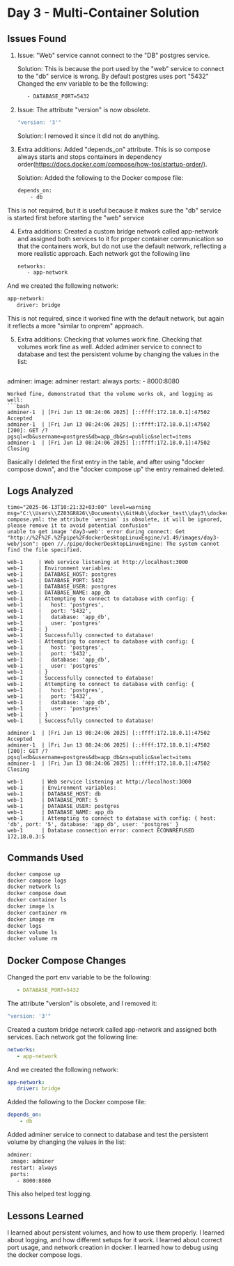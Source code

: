 # Day 3 - Multi-Container Solution

## Issues Found

1. Issue: 
   "Web" service cannot connect to the "DB" postgres service.
   
   Solution:
   This is because the port used by the "web" service to connect to the "db" service is wrong.
   By default postgres uses port "5432"
   Changed the env variable to be the following:
   ```bash
      - DATABASE_PORT=5432
   ```

2. Issue:
   The attribute "version" is now obsolete.
   ```bash
   "version: '3'"
   ```
   Solution:
   I removed it since it did not do anything.

3. Extra additions:
Added "depends_on" attribute. This is so compose always starts and stops containers in dependency order(https://docs.docker.com/compose/how-tos/startup-order/).

   Solution:
Added the following to the Docker compose file:
   ```bash
   depends_on:
       - db
   ```
This is not required, but it is useful because it makes sure the "db" service is started first before starting the "web" service

4. Extra additions:
Created a custom bridge network called app-network and assigned both services to it for proper container communication so that the containers work, but do not use the default network, reflecting a more realistic approach.
Each network got the following line
   ```bash
   networks:
      - app-network
   ```
And we created the following network:
   ```bash
   app-network:
      driver: bridge
   ```
This is not required, since it worked fine with the default network, but again it reflects a more "similar to onprem" approach.

5. Extra additions:
Checking that volumes work fine.
Checking that volumes work fine as well.
Added adminer service to connect to database and test the persistent volume by changing the values in the list:
   ```bash
 adminer:
    image: adminer
    restart: always
    ports:
      - 8000:8080
   ```
Worked fine, demonstrated that the volume works ok, and logging as well:
   ```bash
adminer-1  | [Fri Jun 13 08:24:06 2025] [::ffff:172.18.0.1]:47502 Accepted                                                                                                                                                                               
adminer-1  | [Fri Jun 13 08:24:06 2025] [::ffff:172.18.0.1]:47502 [200]: GET /?pgsql=db&username=postgres&db=app_db&ns=public&select=items                                                                                                               
adminer-1  | [Fri Jun 13 08:24:06 2025] [::ffff:172.18.0.1]:47502 Closing
   ```
Basically I deleted the first entry in the table, and after using "docker compose down", and the "docker compose up" the entry remained deleted.

## Logs Analyzed
```
time="2025-06-13T10:21:32+03:00" level=warning msg="C:\\Users\\ZZ03GR826\\Documents\\GitHub\\docker_test\\day3\\docker-compose.yml: the attribute `version` is obsolete, it will be ignored, please remove it to avoid potential confusion"
unable to get image 'day3-web': error during connect: Get "http://%2F%2F.%2Fpipe%2FdockerDesktopLinuxEngine/v1.49/images/day3-web/json": open //./pipe/dockerDesktopLinuxEngine: The system cannot find the file specified.
```
```
web-1     | Web service listening at http://localhost:3000                                                                                                                                                                                               
web-1     | Environment variables:
web-1     | DATABASE_HOST: postgres                                                                                                                                                                                                                      
web-1     | DATABASE_PORT: 5432                                                                                                                                                                                                                          
web-1     | DATABASE_USER: postgres                                                                                                                                                                                                                      
web-1     | DATABASE_NAME: app_db
web-1     | Attempting to connect to database with config: {                                                                                                                                                                                             
web-1     |   host: 'postgres',                                                                                                                                                                                                                          
web-1     |   port: '5432',                                                                                                                                                                                                                              
web-1     |   database: 'app_db',
web-1     |   user: 'postgres'                                                                                                                                                                                                                           
web-1     | }                                                                                                                                                                                                                                            
web-1     | Successfully connected to database!                                                                                                                                                                                                          
web-1     | Attempting to connect to database with config: {
web-1     |   host: 'postgres',
web-1     |   port: '5432',                                                                                                                                                                                                                              
web-1     |   database: 'app_db',                                                                                                                                                                                                                        
web-1     |   user: 'postgres'                                                                                                                                                                                                                           
web-1     | }
web-1     | Successfully connected to database!                                                                                                                                                                                                          
web-1     | Attempting to connect to database with config: {                                                                                                                                                                                             
web-1     |   host: 'postgres',
web-1     |   port: '5432',                                                                                                                                                                                                                              
web-1     |   database: 'app_db',                                                                                                                                                                                                                        
web-1     |   user: 'postgres'
web-1     | }                                                                                                                                                                                                                                            
web-1     | Successfully connected to database!  
```
```
adminer-1  | [Fri Jun 13 08:24:06 2025] [::ffff:172.18.0.1]:47502 Accepted                                                                                                                                                                               
adminer-1  | [Fri Jun 13 08:24:06 2025] [::ffff:172.18.0.1]:47502 [200]: GET /?pgsql=db&username=postgres&db=app_db&ns=public&select=items                                                                                                               
adminer-1  | [Fri Jun 13 08:24:06 2025] [::ffff:172.18.0.1]:47502 Closing
```

```
web-1      | Web service listening at http://localhost:3000
web-1      | Environment variables:
web-1      | DATABASE_HOST: db                                                                                                                                                                                                                           
web-1      | DATABASE_PORT: 5                                                                                                                                                                                                                            
web-1      | DATABASE_USER: postgres                                                                                                                                                                                                                     
web-1      | DATABASE_NAME: app_db                                                                                                                                                                                                                       
web-1      | Attempting to connect to database with config: { host: 'db', port: '5', database: 'app_db', user: 'postgres' }
web-1      | Database connection error: connect ECONNREFUSED 172.18.0.3:5
```

## Commands Used
```bash
docker compose up
docker compose logs
docker network ls
docker compose down
docker container ls
docker image ls
docker container rm
docker image rm
docker logs
docker volume ls
docker volume rm
```

## Docker Compose Changes

Changed the port env variable to be the following:
   ```yaml
      - DATABASE_PORT=5432
   ```

The attribute "version" is obsolete, and I removed it:
   ```yaml
   "version: '3'"
   ```


Created a custom bridge network called app-network and assigned both services.
Each network got the following line:
   ```yaml
   networks:
      - app-network
   ```
And we created the following network:
   ```yaml
   app-network:
      driver: bridge
   ```

Added the following to the Docker compose file:
   ```yaml
   depends_on:
       - db
   ```
Added adminer service to connect to database and test the persistent volume by changing the values in the list:
   ```bash
 adminer:
    image: adminer
    restart: always
    ports:
      - 8000:8080
   ```
This also helped test logging.

## Lessons Learned
I learned about persistent volumes, and how to use them properly.
I learned about logging, and how different setups for it work.
I learned about correct port usage, and network creation in docker.
I learned how to debug using the docker compose logs.